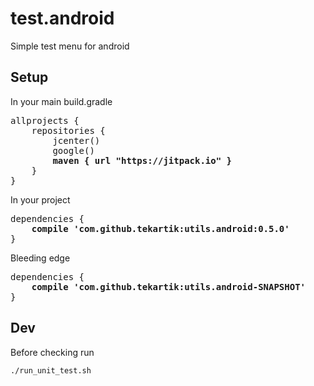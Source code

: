 # test.android

Simple test menu for android

## Setup

In your main build.gradle

<pre>
allprojects {
    repositories {
        jcenter()
        google()
        <b>maven { url "https://jitpack.io" }</b>
    }
}
</pre>

In your project

<pre>
dependencies {
    <b>compile 'com.github.tekartik:utils.android:0.5.0'</b>
}
</pre>

Bleeding edge

<pre>
dependencies {
    <b>compile 'com.github.tekartik:utils.android-SNAPSHOT'</b>
}
</pre>


## Dev

Before checking run

    ./run_unit_test.sh